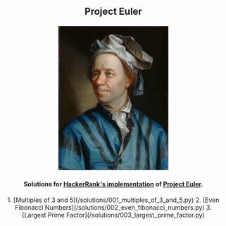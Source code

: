 ## <p align="center">Project Euler</p>

<p align="center">
	<img src="Leonhard_Euler.jpg" width="250">
</p>

#### <p align="center">Solutions for [HackerRank's implementation](https://www.hackerrank.com/contests/projecteuler/challenges) of [Project Euler](https://projecteuler.net).</p>

<p align="center">
1. [Multiples of 3 and 5](/solutions/001_multiples_of_3_and_5.py)
2. [Even Fibonacci Numbers](/solutions/002_even_fibonacci_numbers.py)
3. [Largest Prime Factor](/solutions/003_largest_prime_factor.py)
</p>